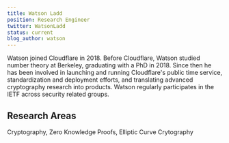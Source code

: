 ```yaml
---
title: Watson Ladd
position: Research Engineer
twitter: WatsonLadd
status: current
blog_author: watson
---
```


Watson joined Cloudflare in 2018. Before Cloudflare, Watson studied number theory at Berkeley, graduating with a PhD in 2018. Since then he has been involved in launching and running Cloudflare's public time service, standardization and deployment efforts, and translating advanced cryptography research into products. Watson regularly participates in the IETF across security related groups.

## Research Areas

Cryptography, Zero Knowledge Proofs, Elliptic Curve Crytography
